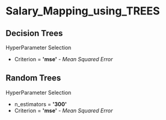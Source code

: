 # Salary_Mapping_using_TREES

## Decision Trees
HyperParameter Selection
- Criterion = **'mse'** - _Mean Squared Error_

## Random Trees
HyperParameter Selection
- n_estimators = **'300'**
- Criterion = **'mse'** - _Mean Squared Error_ 

